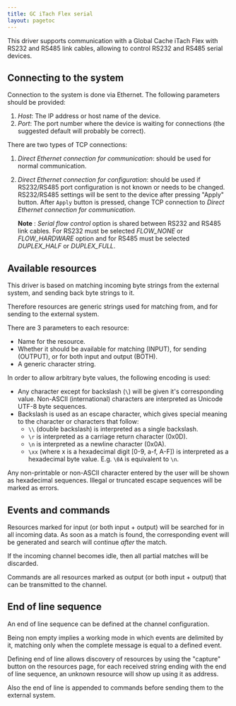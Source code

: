 ```yaml
---
title: GC iTach Flex serial
layout: pagetoc
---
```


This driver supports communication with a Global Cache iTach Flex with RS232 and RS485 link cables,
allowing to control RS232 and RS485 serial devices.

Connecting to the system
--------------------------------

Connection to the system is done via Ethernet. The following
parameters should be provided:

 1. *Host*: The IP address or host name of the device.
 2. *Port*: The port number where the device is waiting for
connections (the suggested default will probably be correct).

There are two types of TCP connections:

 1. *Direct Ethernet connection for communication*: should be used
for normal communication.
 2. *Direct Ethernet connection for configuration*: should be used
if RS232/RS485 port configuration is not known or needs to be changed.
RS232/RS485 settings will be sent to the device after pressing "Apply" button.
After `Apply` button is pressed, change TCP connection to *Direct Ethernet connection for communication*.

    **Note** : *Serial flow control* option is shared between RS232 and RS485 link      cables. For RS232 must be selected *FLOW\_NONE* or *FLOW\_HARDWARE* option
    and for RS485 must be selected *DUPLEX\_HALF* or *DUPLEX\_FULL*.

Available resources
--------------------------------

This driver is based on matching incoming byte strings from the external
system, and sending back byte strings to it.

Therefore resources are generic strings used for matching from, and for
sending to the external system.

There are 3 parameters to each resource:

-   Name for the resource.
-   Whether it should be available for matching (INPUT), for sending
    (OUTPUT), or for both input and output (BOTH).
-   A generic character string.

In order to allow arbitrary byte values, the following encoding is
used:

-   Any character except for backslash (`\`) will be given it's
    corresponding value. Non-ASCII (international) characters are
    interpreted as Unicode UTF-8 byte sequences.
-   Backslash is used as an escape character, which gives special
    meaning to the character or characters that follow:
    -   `\\` (double backslash) is interpreted as a single backslash.
    -   `\r` is interpreted as a carriage return character (0x0D).
    -   `\n` is interpreted as a newline character (0x0A).
    -   `\xx` (where x is a hexadecimal digit [0-9, a-f, A-F]) is
        interpreted as a hexadecimal byte value. E.g. `\0A` is
        equivalent to `\n`.

Any non-printable or non-ASCII character entered by the user will be
shown as hexadecimal sequences. Illegal or truncated escape sequences
will be marked as errors.

Events and commands
-------------------

Resources marked for input (or both input + output) will be searched for
in all incoming data. As soon as a match is found, the corresponding
event will be generated and search will continue *after* the match.

If the incoming channel becomes idle, then all partial matches will be
discarded.

Commands are all resources marked as output (or both input + output)
that can be transmitted to the channel.

End of line sequence
--------------------
An end of line sequence can be defined at the channel configuration.

Being non empty implies a working mode in which events are delimited by it,
matching only when the complete message is equal to a defined event.

Defining end of line allows discovery of resources by using the "capture"
button on the resources page, for each received string ending with the end
of line sequence, an unknown resource will show up using it as address.

Also the end of line is appended to commands before sending them to the
external system.
